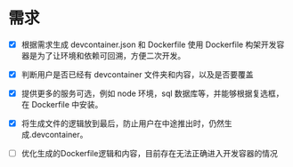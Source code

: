 # 需求

- [x] 根据需求生成 devcontainer.json 和 Dockerfile
      使用 Dockerfile 构架开发容器是为了让环境和依赖可回溯，方便二次开发。
- [x] 判断用户是否已经有 devcontainer 文件夹和内容，以及是否要覆盖
- [x] 提供更多的服务可选，例如 node 环境，sql 数据库等，并能够根据复选框，在 Dockerfile 中安装。
- [x] 将生成文件的逻辑放到最后，防止用户在中途推出时，仍然生成.devcontainer。

- [ ] 优化生成的Dockerfile逻辑和内容，目前存在无法正确进入开发容器的情况
